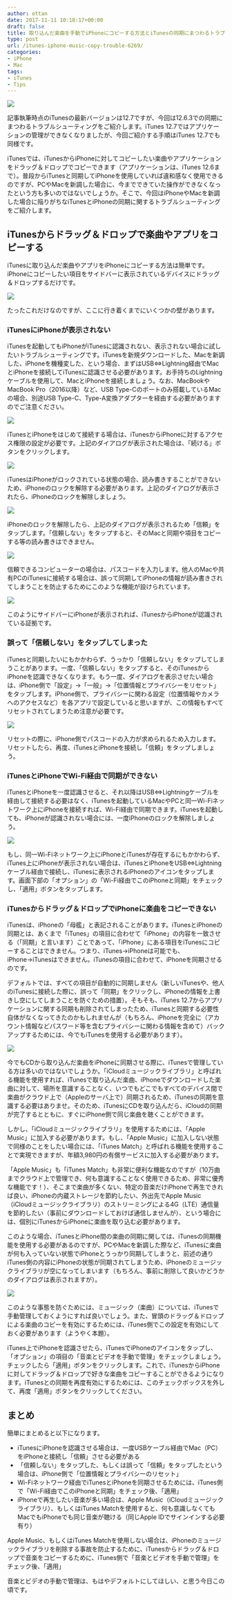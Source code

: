 ```yaml
---
author: ottan
date: 2017-11-11 10:18:17+00:00
draft: false
title: 取り込んだ楽曲を手動でiPhoneにコピーする方法とiTunesの同期にまつわるトラブルシューティング
type: post
url: /itunes-iphone-music-copy-trouble-6269/
categories:
- iPhone
- Mac
tags:
- iTunes
- Tips
---
```


![](/images/2017/11/171110-5a05b58f140bb.jpg)






記事執筆時点のiTunesの最新バージョンは12.7ですが、今回は12.6.3での同期にまつわるトラブルシューティングをご紹介します。iTunes 12.7ではアプリケーションの管理ができなくなりましたが、今回ご紹介する手順はiTunes 12.7でも同様です。





iTunesでは、iTunesからiPhoneに対してコピーしたい楽曲やアプリケーションをドラッグ＆ドロップでコピーできます（アプリケーションは、iTunes 12.6まで）。普段からiTunesと同期してiPhoneを使用していれば違和感なく使用できるのですが、PCやMacを新調した場合に、今までできていた操作ができなくなったという方も多いのではないでしょうか。そこで、今回はiPhoneやMacを新調した場合に陥りがちなiTunesとiPhoneの同期に関するトラブルシューティングをご紹介します。





## iTunesからドラッグ＆ドロップで楽曲やアプリをコピーする





iTunesに取り込んだ楽曲やアプリをiPhoneにコピーする方法は簡単です。iPhoneにコピーしたい項目をサイドバーに表示されているデバイスにドラッグ＆ドロップするだけです。





![](/images/2017/11/171113-5a09a08bbe695.png)






たったこれだけなのですが、ここに行き着くまでにいくつかの壁があります。





### iTunesにiPhoneが表示されない





iTunesを起動してもiPhoneがiTunesに認識されない、表示されない場合に試したいトラブルシューティングです。iTunesを新規ダウンロードした、Macを新調した、iPhoneを機種変した、という場合、まずはUSB⇔Lightning経由でMacとiPhoneを接続してiTunesに認識させる必要があります。お手持ちのLightningケーブルを使用して、MacとiPhoneを接続しましょう。なお、MacBookやMacBook Pro（2016以降）など、USB Type-Cのポートのみ搭載しているMacの場合、別途USB Type-C、Type-A変換アダプターを経由する必要がありますのでご注意ください。





![](/images/2017/11/171113-5a09a119824df.png)






iTunesとiPhoneをはじめて接続する場合は、iTunesからiPhoneに対するアクセス権限の設定が必要です。上記のダイアログが表示された場合は、「続ける」ボタンをクリックします。





![](/images/2017/11/171113-5a09a128581d4.png)






iTunesはiPhoneがロックされている状態の場合、読み書きすることができないため、iPhoneのロックを解除する必要があります。上記のダイアログが表示されたら、iPhoneのロックを解除しましょう。





![](/images/2017/11/171113-5a09a162bf52d.png)






iPhoneのロックを解除したら、上記のダイアログが表示されるため「信頼」をタップします。「信頼しない」をタップすると、そのMacと同期や項目をコピーする等の読み書きはできません。





![](/images/2017/11/171113-5a09a1b26dc85.jpeg)






信頼できるコンピューターの場合は、パスコードを入力します。他人のMacや共有PCのiTunesに接続する場合は、誤って同期してiPhoneの情報が読み書きされてしまうことを防止するためにこのような機能が設けられています。





![](/images/2017/11/171113-5a09a1e057b58.png)






このようにサイドバーにiPhoneが表示されれば、iTunesからiPhoneが認識されている証拠です。





### 誤って「信頼しない」をタップしてしまった





iTunesと同期したいにもかかわらず、うっかり「信頼しない」をタップしてしまうことがあります。一度、「信頼しない」をタップすると、そのiTunesからiPhoneを認識できなくなります。もう一度、ダイアログを表示させたい場合は、iPhone側で「設定」→「一般」→「位置情報とプライバシーをリセット」をタップします。iPhone側で、プライバシーに関わる設定（位置情報やカメラへのアクセスなど）を各アプリで設定していると思いますが、この情報もすべてリセットされてしまうため注意が必要です。





![](/images/2017/11/171113-5a09a2145acc6.jpeg)






リセットの際に、iPhone側でパスコードの入力が求められるため入力します。リセットしたら、再度、iTunesとiPhoneを接続し「信頼」をタップしましょう。





### iTunesとiPhoneでWi-Fi経由で同期ができない





iTunesとiPhoneを一度認識させると、それ以降はUSB⇔Lightningケーブルを経由して接続する必要はなく、iTunesを起動しているMacやPCと同一Wi-Fiネットワーク上にiPhoneを接続すれば、Wi-Fi経由で同期できます。iTunesを起動しても、iPhoneが認識されない場合には、一度iPhoneのロックを解除しましょう。





![](/images/2017/11/171113-5a09a24950f41.png)






もし、同一Wi-Fiネットワーク上にiPhoneとiTunesが存在するにもかかわらず、iTunes上にiPhoneが表示されない場合は、iTunesとiPhoneをUSB⇔Lightningケーブル経由で接続し、iTunesに表示されるiPhoneのアイコンをタップします。画面下部の「オプション」の「Wi-Fi経由でこのiPhoneと同期」をチェックし、「適用」ボタンをタップします。





### iTunesからドラッグ＆ドロップでiPhoneに楽曲をコピーできない





iTunesは、iPhoneの「母艦」と表記されることがあります。iTunesとiPhoneの同期とは、あくまで「iTunes」の項目に合わせて「iPhone」の内容を一致させる（「同期」と言います）ことであって、「iPhone」にある項目をiTunesにコピーすることはできません。つまり、iTunes→iPhoneは可能でも、iPhone→iTunesはできません。iTunesの項目に合わせて、iPhoneを同期させるのです。





デフォルトでは、すべての項目が自動的に同期しません（新しいiTunesや、他人のiTunesに接続した際に、誤って「同期」をクリックし、iPhoneの情報を上書きし空にしてしまうことを防ぐための措置）。そもそも、iTunes 12.7からアプリケーションに関する同期も削除されてしまったため、iTunesと同期する必要性自体がなくなってきたのかもしれませんが（もちろん、iPhoneを完全に（アカウント情報などパスワード等を含むプライバシーに関わる情報を含めて）バックアップするためには、今でもiTunesを使用する必要があります）。





![](/images/2017/11/171113-5a09a24950f41.png)






今でもCDから取り込んだ楽曲をiPhoneに同期させる際に、iTunesで管理している方は多いのではないでしょうか。「iCloudミュージックライブラリ」と呼ばれる機能を使用すれば、iTunesで取り込んだ楽曲、iPhoneでダウンロードした楽曲に対して、場所を意識することなく、いつでもどこでもすべてのデバイス間で楽曲がクラウド上で（Appleのサーバ上で）同期されるため、iTunesの同期を意識する必要はありませ。そのため、iTunesにCDを取り込んだら、iCloudの同期が完了するとともに、すぐにiPhone側で同じ楽曲を聴くことができます。





しかし、「iCloudミュージックライブラリ」を使用するためには、「Apple Music」に加入する必要があります。もし、「Apple Music」に加入しない状態で同様のことをしたい場合には、「iTunes Match」と呼ばれる機能を使用することで実現できますが、年額3,980円の有償サービスに加入する必要があります。





「Apple Music」も「iTunes Match」も非常に便利な機能なのですが（10万曲までクラウド上で管理でき、何も意識することなく使用できるため、非常に優秀な機能です！）、そこまで楽曲が多くない、特定の音楽だけiPhoneで再生できれば良い、iPhoneの内蔵ストレージを節約したい、外出先でApple Music（iCloudミュージックライブラリ）のストリーミングによる4G（LTE）通信量を節約したい（事前にダウンロードしておけば通信しませんが）、という場合には、個別にiTunesからiPhoneに楽曲を取り込む必要があります。





このような場合、iTunesとiPhone間の楽曲の同期に関しては、iTunesの同期機能を使用する必要があるのですが、PCやMacを新調した際など、iTunesに楽曲が何も入っていない状態でiPhoneとうっかり同期してしまうと、前述の通りiTunes側の内容にiPhoneの状態が同期されてしまうため、iPhoneのミュージックライブラリが空になってしまいます（もちろん、事前に削除して良いかどうかのダイアログは表示されますが）。





![](/images/2017/11/171113-5a09a24950f41.png)






このような事態を防ぐためには、ミュージック（楽曲）については、iTunesで手動管理しておくようにすれば良いでしょう。また、冒頭のドラッグ＆ドロップによる楽曲のコピーを有効にするためには、iTunes側でこの設定を有効にしておく必要があります（ようやく本題）。





iTunes上でiPhoneを認識させたら、iTunesでiPhoneのアイコンをタップし、「オプション」の項目の「音楽とビデオを手動で管理」をチェックしましょう。チェックしたら「適用」ボタンをクリックします。これで、iTunesからiPhoneに対してドラッグ＆ドロップで好きな楽曲をコピーすることができるようになります。iTunesとの同期を再度有効にするためには、このチェックボックスを外して、再度「適用」ボタンをクリックしてください。





## まとめ





簡単にまとめると以下になります。






  * iTunesにiPhoneを認識させる場合は、一度USBケーブル経由でMac（PC）をiPhoneと接続し「信頼」させる必要がある
  * 「信頼しない」をタップした、もしくは誤って「信頼」をタップしたという場合は、iPhone側で「位置情報とプライバシーのリセット」
  * Wi-Fiネットワーク経由でiTunesとiPhoneを同期させるためには、iTunes側で「Wi-Fi経由でこのiPhoneと同期」をチェック後、「適用」
  * iPhoneで再生したい音楽が多い場合は、Apple Music（iCloudミュージックライブラリ）、もしくはiTunes Matchを使用すると、何も意識しなくてもMacでもiPhoneでも同じ音楽が聴ける（同じApple IDでサインインする必要有り）


Apple Music、もしくはiTunes Matchを使用しない場合は、iPhoneのミュージックライブラリを削除する事故を防止するために、iTunesからドラッグ＆ドロップで音楽をコピーするために、iTunes側で「音楽とビデオを手動で管理」をチェック後、「適用」






音楽とビデオの手動で管理は、もはやデフォルトにしてほしい、と思う今日この頃です。
